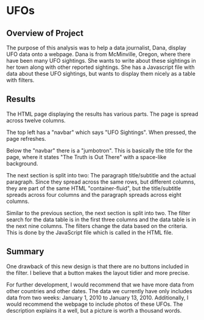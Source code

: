 # UFOs

## Overview of Project

The purpose of this analysis was to help a data journalist, Dana, display UFO data onto a webpage. Dana is from McMinville, Oregon, where there have been many UFO sightings. She wants to write about these sightings in her town along with other reported sightings. She has a Javascript file with data about these UFO sightings, but wants to display them nicely as a table with filters.  

## Results

The HTML page displaying the results has various parts. The page is spread across twelve columns. 

The top left has a "navbar" which says "UFO Sightings". When pressed, the page refreshes. 

Below the "navbar" there is a "jumbotron". This is basically the title for the page, where it states "The Truth is Out There" with a space-like background. 

The next section is split into two: The paragraph title/subtitle and the actual paragraph. Since they spread across the same rows, but different columns, they are part of the same HTML "container-fluid", but the title/subtitle spreads across four columns and the paragraph spreads across eight columns. 

Similar to the previous section, the next section is split into two. The filter search for the data table is in the first three columns and the data table is in the next nine columns. The filters change the data based on the criteria. This is done by the JavaScript file which is called in the HTML file. 

## Summary

One drawback of this new design is that there are no buttons included in the filter. I believe that a button makes the layout tidier and more precise. 

For further development, I would recommend that we have more data from other countries and other dates. The data we currently have only includes data from two weeks: January 1, 2010 to January 13, 2010. Additionally, I would recommend the webpage to include photos of these UFOs. The description explains it a well, but a picture is worth a thousand words. 

